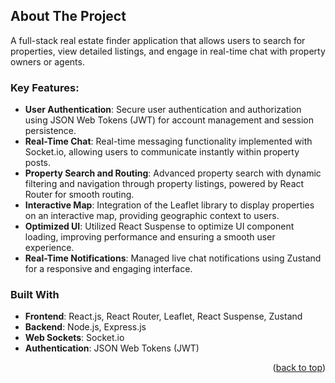 <a id="readme-top"></a>
<!-- ABOUT THE PROJECT -->
## About The Project

A full-stack real estate finder application that allows users to search for properties, view detailed listings, and engage in real-time chat with property owners or agents.

### Key Features:
- **User Authentication**: Secure user authentication and authorization using JSON Web Tokens (JWT) for account management and session persistence.
- **Real-Time Chat**: Real-time messaging functionality implemented with Socket.io, allowing users to communicate instantly within property posts.
- **Property Search and Routing**: Advanced property search with dynamic filtering and navigation through property listings, powered by React Router for smooth routing.
- **Interactive Map**: Integration of the Leaflet library to display properties on an interactive map, providing geographic context to users.
- **Optimized UI**: Utilized React Suspense to optimize UI component loading, improving performance and ensuring a smooth user experience.
- **Real-Time Notifications**: Managed live chat notifications using Zustand for a responsive and engaging interface.
  
### Built With
- **Frontend**: React.js, React Router, Leaflet, React Suspense, Zustand
- **Backend**: Node.js, Express.js
- **Web Sockets**: Socket.io
- **Authentication**: JSON Web Tokens (JWT)

<p align="right">(<a href="#readme-top">back to top</a>)</p>
